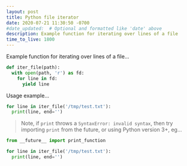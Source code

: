 ```yaml
---
layout: post
title: Python file iterator
date: 2020-07-21 11:30:50 -0700
#date_updated:  # Optional and formatted like 'date' above
description: Example function for iterating over lines of a file
time_to_live: 1800
---
```




Example function for iterating over lines of a file...


```python
def iter_file(path):
  with open(path, 'r') as fd:
    for line in fd:
      yield line
```


Usage example...


```python
for line in iter_file('/tmp/test.txt'):
  print(line, end='')
```


> Note, if `print` throws a `SyntaxError: invalid syntax`, then try importing `print` from the future, or using Python version 3+, eg...


```python
from __future__ import print_function

for line in iter_file('/tmp/test.txt'):
  print(line, end='')
```
